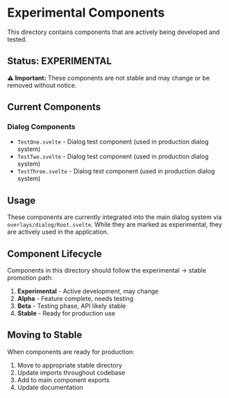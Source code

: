 # Experimental Components

This directory contains components that are actively being developed and tested.

## Status: EXPERIMENTAL

**⚠️ Important:** These components are not stable and may change or be removed without notice.

## Current Components

### Dialog Components
- `TestOne.svelte` - Dialog test component (used in production dialog system)
- `TestTwo.svelte` - Dialog test component (used in production dialog system)  
- `TestThree.svelte` - Dialog test component (used in production dialog system)

## Usage

These components are currently integrated into the main dialog system via `overlays/dialog/Root.svelte`. While they are marked as experimental, they are actively used in the application.

## Component Lifecycle

Components in this directory should follow the experimental → stable promotion path:

1. **Experimental** - Active development, may change
2. **Alpha** - Feature complete, needs testing
3. **Beta** - Testing phase, API likely stable
4. **Stable** - Ready for production use

## Moving to Stable

When components are ready for production:
1. Move to appropriate stable directory
2. Update imports throughout codebase
3. Add to main component exports
4. Update documentation